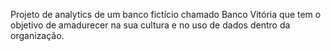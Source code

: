 Projeto de analytics de um banco fictício chamado Banco Vitória que tem o objetivo de amadurecer na sua cultura e no uso de dados dentro da organização.
